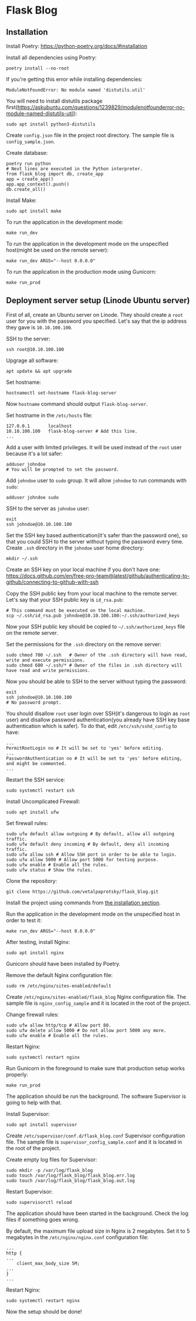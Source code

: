 # Flask Blog


## Installation

Install Poetry:
https://python-poetry.org/docs/#installation


Install all dependencies using Poetry:
```
poetry install --no-root
```


If you're getting this error while installing dependencies:
```
ModuleNotFoundError: No module named 'distutils.util'
```
You will need to install distutils package first(https://askubuntu.com/questions/1239829/modulenotfounderror-no-module-named-distutils-util):
```
sudo apt install python3-distutils
```


Create `config.json` file in the project root directory. The sample file is `config_sample.json`.


Create database:
```
poetry run python
# Next lines are executed in the Python interpreter.
from flask_blog import db, create_app
app = create_app()
app.app_context().push()
db.create_all()
```


Install Make:
```
sudo apt install make
```


To run the application in the development mode:
```
make run_dev
```


To run the application in the development mode on the unspecified host(might be used on the remote server):
```
make run_dev ARGS="--host 0.0.0.0"
```


To run the application in the production mode using Gunicorn:
```
make run_prod
```


## Deployment server setup (Linode Ubuntu server)

First of all, create an Ubuntu server on Linode. They should create a `root` user for you with the password you specified. Let's say that the ip address they gave is `10.10.100.100`.


SSH to the server:
```
ssh root@10.10.100.100
```


Upgrage all software:
```
apt update && apt upgrade
```


Set hostname:
```
hostnamectl set-hostname flask-blog-server
```


Now `hostname` command should output `flask-blog-server`.


Set hostname in the `/etc/hosts` file:
```
127.0.0.1       localhost
10.10.100.100   flask-blog-server # Add this line.
...
```


Add a user with limited privileges. It will be used instead of the `root` user because it's a lot safer:
```
adduser johndoe
# You will be prompted to set the password.
```


Add `johndoe` user to `sudo` group. It will allow `johndoe` to run commands with `sudo`:
```
adduser johndoe sudo
```


SSH to the server as `johndoe` user:
```
exit
ssh johndoe@10.10.100.100
```


Set the SSH key based authentication(it's safer than the password one), so that you could SSH to the server without typing the password every time. Create `.ssh` directory in the `johndoe` user home directory:
```
mkdir ~/.ssh
```


Create an SSH key on your local machine if you don't have one:
https://docs.github.com/en/free-pro-team@latest/github/authenticating-to-github/connecting-to-github-with-ssh


Copy the SSH public key from your local machine to the remote server. Let's say that your SSH public key is `id_rsa.pub`:
```
# This command must be executed on the local machine.
scp ~/.ssh/id_rsa.pub johndoe@10.10.100.100:~/.ssh/authorized_keys
```


Now your SSH public key should be copied to `~/.ssh/authorized_keys` file on the remote server.


Set the permissions for the `.ssh` directory on the remove server:
```
sudo chmod 700 ~/.ssh   # Owner of the .ssh directory will have read, write and execute permissions.
sudo chmod 600 ~/.ssh/* # Owner of the files in .ssh directory will have read and write permissions.
```


Now you should be able to SSH to the server without typing the password:
```
exit
ssh johndoe@10.10.100.100
# No password prompt.
```


You should disallow `root` user login over SSH(it's dangerous to login as `root` user) and disallow password authentication(you already have SSH key base authentication which is safer). To do that, edit `/etc/ssh/sshd_config` to have:
```
...
PermitRootLogin no # It will be set to 'yes' before editing.
...
PasswordAuthentication no # It will be set to 'yes' before editing, and might be commented.
...
```


Restart the SSH service:
```
sudo systemctl restart ssh
```


Install Uncomplicated Firewall:
```
sudo apt install ufw
```


Set firewall rules:
```
sudo ufw default allow outgoing # By default, allow all outgoing traffic.
sudo ufw default deny incoming # By default, deny all incoming traffic.
sudo ufw allow ssh # Allow SSH port in order to be able to login.
sudo ufw allow 5000 # Allow port 5000 for testing purpose.
sudo ufw enable # Enable all the rules.
sudo ufw status # Show the rules.
```


Clone the repository:
```
git clone https://github.com/vetalpaprotsky/flask_blog.git
```


Install the project using commands from [the installation section](#Installation).


Run the application in the development mode on the unspecified host in order to test it:
```
make run_dev ARGS="--host 0.0.0.0"
```


After testing, install Nginx:
```
sudo apt install nginx
```


Gunicorn should have been installed by Poetry.


Remove the default Nginx configuration file:
```
sudo rm /etc/nginx/sites-enabled/default
```


Create `/etc/nginx/sites-enabled/flask_blog` Nginx configuration file. The sample file is `nginx_config_sample` and it is located in the root of the project.


Change firewall rules:
```
sudo ufw allow http/tcp # Allow port 80.
sudo ufw delete allow 5000 # Do not allow port 5000 any more.
sudo ufw enable # Enable all the rules.
```


Restart Nginx:
```
sudo systemctl restart nginx
```


Run Gunicorn in the foreground to make sure that production setup works properly:
```
make run_prod
```


The application should be run the background. The software Supervisor is going to help with that.


Install Supervisor:
```
sudo apt install supervisor
```


Create `/etc/supervisor/conf.d/flask_blog.conf` Supervisor configuration file. The sample file is `supervisor_config_sample.conf` and it is located in the root of the project.


Create empty log files for Supervisor:
```
sudo mkdir -p /var/log/flask_blog
sudo touch /var/log/flask_blog/flask_blog.err.log
sudo touch /var/log/flask_blog/flask_blog.out.log
```


Restart Supervisor:
```
sudo supervisorctl reload
```


The application should have been started in the background. Check the log files if something goes wrong.


By default, the maximum file upload size in Nginx is 2 megabytes. Set it to 5 megabytes in the `/etc/nginx/nginx.conf` configuration file:
```
...
http {
...
    client_max_body_size 5M;
...
}
...
```


Restart Nginx:
```
sudo systemctl restart nginx
```


Now the setup should be done!

